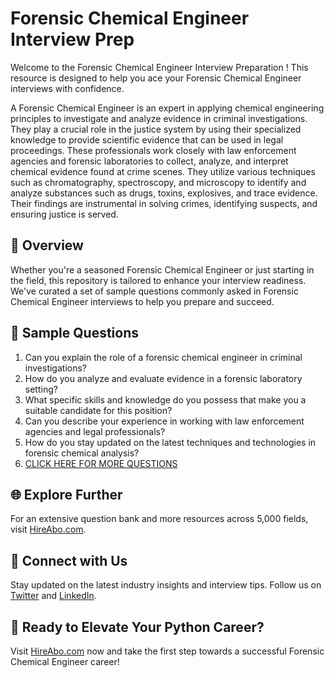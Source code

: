 # Forensic Chemical Engineer Interview Prep

Welcome to the Forensic Chemical Engineer Interview Preparation ! This resource is designed to help you ace your Forensic Chemical Engineer interviews with confidence.

A Forensic Chemical Engineer is an expert in applying chemical engineering principles to investigate and analyze evidence in criminal investigations. They play a crucial role in the justice system by using their specialized knowledge to provide scientific evidence that can be used in legal proceedings. These professionals work closely with law enforcement agencies and forensic laboratories to collect, analyze, and interpret chemical evidence found at crime scenes. They utilize various techniques such as chromatography, spectroscopy, and microscopy to identify and analyze substances such as drugs, toxins, explosives, and trace evidence. Their findings are instrumental in solving crimes, identifying suspects, and ensuring justice is served.

## 🚀 Overview

Whether you're a seasoned Forensic Chemical Engineer or just starting in the field, this repository is tailored to enhance your interview readiness. We've curated a set of sample questions commonly asked in Forensic Chemical Engineer interviews to help you prepare and succeed.

## 📝 Sample Questions

1. Can you explain the role of a forensic chemical engineer in criminal investigations?
2. How do you analyze and evaluate evidence in a forensic laboratory setting?
3. What specific skills and knowledge do you possess that make you a suitable candidate for this position?
4. Can you describe your experience in working with law enforcement agencies and legal professionals?
5. How do you stay updated on the latest techniques and technologies in forensic chemical analysis?
6. [CLICK HERE FOR MORE QUESTIONS](https://hireabo.com/job/3_4_42/Forensic%20Chemical%20Engineer)

## 🌐 Explore Further

For an extensive question bank and more resources across 5,000 fields, visit [HireAbo.com](https://www.hireabo.com).

## 📱 Connect with Us

Stay updated on the latest industry insights and interview tips. Follow us on [Twitter](https://twitter.com/hireabo) and [LinkedIn](https://www.linkedin.com/in/hire-abo-3609972a8/).

## 🚀 Ready to Elevate Your Python Career?

Visit [HireAbo.com](https://www.hireabo.com) now and take the first step towards a successful Forensic Chemical Engineer career!